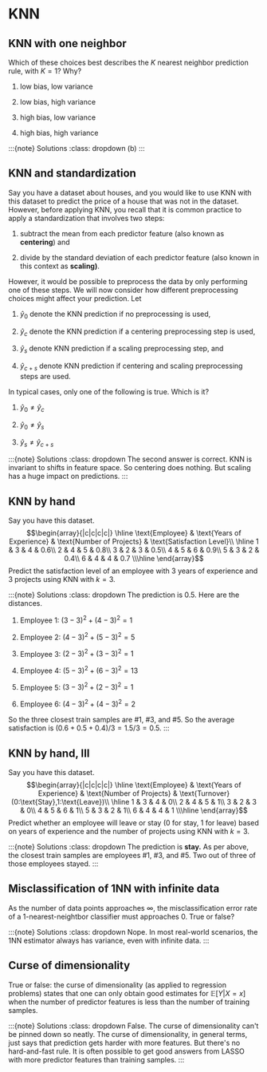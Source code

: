 # KNN

## KNN with one neighbor

Which of these choices best describes the $K$ nearest neighbor
prediction rule, with $K=1$? Why?

1.  low bias, low variance

2.  low bias, high variance

3.  high bias, low variance

4.  high bias, high variance

:::{note} Solutions
:class: dropdown
\(b\)
:::

## KNN and standardization

Say you have a dataset about houses, and you would like to use KNN with
this dataset to predict the price of a house that was not in the
dataset. However, before applying KNN, you recall that it is common
practice to apply a standardization that involves two steps:

1.  subtract the mean from each predictor feature (also known as
    **centering**) and

2.  divide by the standard deviation of each predictor feature (also
    known in this context as **scaling)**.

However, it would be possible to preprocess the data by only performing
one of these steps. We will now consider how different preprocessing
choices might affect your prediction. Let

1.  $\hat{y}_{0}$ denote the KNN prediction if no preprocessing is used,

2.  $\hat{y}_{c}$ denote the KNN prediction if a centering preprocessing
    step is used,

3.  $\hat{y}_{s}$ denote KNN prediction if a scaling preprocessing step,
    and

4.  $\hat{y}_{c+s}$ denote KNN prediction if centering and scaling
    preprocessing steps are used.

In typical cases, only one of the following is true. Which is it?

1.  $\hat{y}_{0}\neq\hat{y}_{c}$

2.  $\hat{y}_{0}\neq\hat{y}_{s}$

3.  $\hat{y}_{s}\neq\hat{y}_{c+s}$

:::{note} Solutions
:class: dropdown
The second answer is correct. KNN is invariant to shifts in feature
space. So centering does nothing. But scaling has a huge impact on
predictions.
:::

## KNN by hand

Say you have this dataset. $$\begin{array}{|c|c|c|c|}
\hline \text{Employee} & \text{Years of Experience} & \text{Number of Projects} & \text{Satisfaction Level}\\
\hline 1 & 3 & 4 & 0.6\\
2 & 4 & 5 & 0.8\\
3 & 2 & 3 & 0.5\\
4 & 5 & 6 & 0.9\\
5 & 3 & 2 & 0.4\\
6 & 4 & 4 & 0.7
\\\hline \end{array}$$ Predict the satisfaction level of an employee
with 3 years of experience and 3 projects using KNN with $k=3$.

:::{note} Solutions
:class: dropdown
The prediction is $0.5$. Here are the distances.

1.  Employee 1: $(3-3)^{2}+(4-3)^{2}=1$

2.  Employee 2: $(4-3)^{2}+(5-3)^{2}=5$

3.  Employee 3: $(2-3)^{2}+(3-3)^{2}=1$

4.  Employee 4: $(5-3)^{2}+(6-3)^{2}=13$

5.  Employee 5: $(3-3)^{2}+(2-3)^{2}=1$

6.  Employee 6: $(4-3)^{2}+(4-3)^{2}=2$

So the three closest train samples are #1, #3, and #5. So the average
satisfaction is ($0.6+0.5+0.4)/3=1.5/3=0.5$.
:::

## KNN by hand, III

Say you have this dataset. $$\begin{array}{|c|c|c|c|}
\hline \text{Employee} & \text{Years of Experience} & \text{Number of Projects} & \text{Turnover}(0:\text{Stay},1:\text{Leave})\\
\hline 1 & 3 & 4 & 0\\
2 & 4 & 5 & 1\\
3 & 2 & 3 & 0\\
4 & 5 & 6 & 1\\
5 & 3 & 2 & 1\\
6 & 4 & 4 & 1
\\\hline \end{array}$$ Predict whether an employee will leave or stay (0
for stay, 1 for leave) based on years of experience and the number of
projects using KNN with $k=3$.

:::{note} Solutions
:class: dropdown
The prediction is **stay.** As per above, the closest train samples are
employees #1, #3, and #5. Two out of three of those employees stayed.
:::

## Misclassification of 1NN with infinite data

As the number of data points approaches $\infty$, the misclassification
error rate of a 1-nearest-neightbor classifier must approaches 0. True
or false?

:::{note} Solutions
:class: dropdown
Nope. In most real-world scenarios, the 1NN estimator always has
variance, even with infinite data.
:::

## Curse of dimensionality

True or false: the curse of dimensionality (as applied to regression
problems) states that one can only obtain good estimates for
$\mathbb{E}[Y|X=x]$ when the number of predictor features is less than
the number of training samples.

:::{note} Solutions
:class: dropdown
False. The curse of dimensionality can't be pinned down so neatly. The
curse of dimensionality, in general terms, just says that prediction
gets harder with more features. But there's no hard-and-fast rule. It is
often possible to get good answers from LASSO with more predictor
features than training samples.
:::

